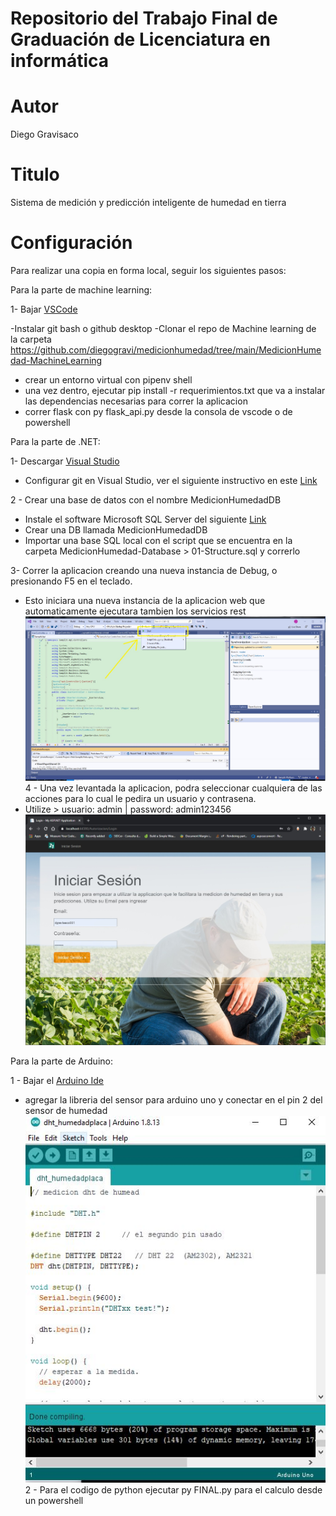 # Repositorio del Trabajo Final de Graduación de Licenciatura en informática
# Autor
Diego Gravisaco
# Titulo
Sistema de medición y predicción inteligente de humedad en tierra 
# Configuración
Para realizar una copia en forma local, seguir los siguientes pasos:

Para la parte de machine learning:

1- Bajar [VSCode](https://code.visualstudio.com/download)

-Instalar git bash o github desktop 
-Clonar el repo de Machine learning de la carpeta https://github.com/diegogravi/medicionhumedad/tree/main/MedicionHumedad-MachineLearning
- crear un entorno virtual con pipenv shell
- una vez dentro, ejecutar pip install -r requerimientos.txt que va a instalar las dependencias necesarias para correr la aplicacion
- correr flask con py flask_api.py desde la consola de vscode o de powershell

Para la parte de .NET:

1- Descargar [Visual Studio](https://visualstudio.microsoft.com/thank-you-downloading-visual-studio/?sku=Community&rel=16)
- Configurar git en Visual Studio, ver el siguiente instructivo en este [Link](https://www.kabel.es/configuracion-git-visual-studio)

2 - Crear una base de datos con el nombre MedicionHumedadDB
- Instale el software Microsoft SQL Server del siguiente [Link](https://www.microsoft.com/en-us/sql-server/sql-server-downloads)
- Crear una DB llamada MedicionHumedadDB
- Importar una base SQL local con el script que se encuentra en la carpeta MedicionHumedad-Database > 01-Structure.sql y correrlo

3- Correr la aplicacion creando una nueva instancia de Debug, o presionando F5 en el teclado.
- Esto iniciara una nueva instancia de la aplicacion web que automaticamente ejecutara tambien los servicios rest
![](https://raw.githubusercontent.com/diegogravi/medicionhumedad/main/como%20correr%20visual%20studio.jpg)
4 - Una vez levantada la aplicacion, podra seleccionar cualquiera de las acciones para lo cual le pedira un usuario y contrasena.
- Utilize > usuario: admin | password: admin123456
![](https://raw.githubusercontent.com/diegogravi/medicionhumedad/main/login%20screenshot.jpg)

Para la parte de Arduino:

1 - Bajar el [Arduino Ide](https://www.arduino.cc/en/software)
- agregar la libreria del sensor para arduino uno y conectar en el pin 2 del sensor de humedad
![](https://github.com/diegogravi/medicionhumedad/blob/main/ide%20arduino.JPG?raw=true)
2 - Para el codigo de python ejecutar py FINAL.py para el calculo desde un powershell
